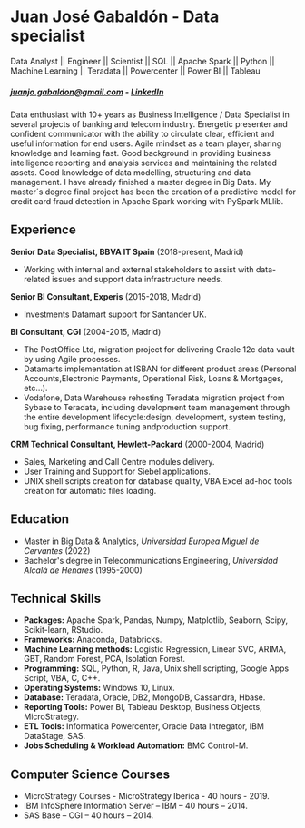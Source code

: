 # Juan José Gabaldón - Data specialist

Data Analyst || Engineer || Scientist || SQL || Apache Spark || Python || Machine Learning || Teradata || Powercenter || Power BI || Tableau

##### [juanjo.gabaldon@gmail.com](mailto:juanjo.gabaldon@gmail.com)  -  [LinkedIn](https://www.linkedin.com/in/juanjo-gabaldon-ortega-dataspecialist/ "My LinkedIn")

Data enthusiast with 10+ years as Business Intelligence / Data Specialist in several projects of banking and telecom industry. Energetic presenter and confident communicator with the ability to circulate clear, efficient and useful information for end users. Agile mindset as a team player, sharing knowledge and learning fast. Good background in providing business intelligence reporting and analysis services and maintaining the related assets. Good knowledge of data modelling, structuring and data management. I have already finished a master degree in Big Data. My master´s degree final project has been the creation of a predictive model for credit card fraud detection in Apache Spark working with PySpark MLlib.

## Experience
**Senior Data Specialist, BBVA IT Spain** (2018-present, Madrid)

- Working with internal and external stakeholders to assist with data-related issues and support data infrastructure needs.

**Senior BI Consultant, Experis** (2015-2018, Madrid)
- Investments Datamart support for Santander UK.


**BI Consultant, CGI** (2004-2015, Madrid)
- The PostOffice Ltd, migration project for delivering Oracle 12c data vault by using Agile processes.
- Datamarts implementation at ISBAN for different product areas (Personal Accounts,Electronic Payments, Operational Risk, Loans & Mortgages, etc…).
- Vodafone, Data Warehouse rehosting Teradata migration project from Sybase to Teradata, including development team management through the entire development lifecycle:design, development, system testing, bug fixing, performance tuning andproduction support.


**CRM Technical Consultant, Hewlett-Packard** (2000-2004, Madrid)
- Sales, Marketing and Call Centre modules delivery.
- User Training and Support for Siebel applications. 
- UNIX shell scripts creation for database quality, VBA Excel ad-hoc tools creation for automatic files loading.

## Education
- Master in Big Data & Analytics, *Universidad Europea Miguel de Cervantes* (2022)  
- Bachelor's degree in Telecommunications Engineering, *Universidad Alcalá de Henares* (1995-2000)  

## Technical Skills
- **Packages:** Apache Spark, Pandas, Numpy, Matplotlib, Seaborn, Scipy, Scikit-learn, RStudio.
- **Frameworks:** Anaconda, Databricks.
- **Machine Learning methods:** Logistic Regression, Linear SVC, ARIMA, GBT, Random Forest, PCA, Isolation Forest.
- **Programming:** SQL, Python, R, Java, Unix shell scripting, Google Apps Script, VBA, C, C++.
- **Operating Systems:** Windows 10, Linux.
- **Database:** Teradata, Oracle, DB2, MongoDB, Cassandra, Hbase.
- **Reporting Tools:** Power BI, Tableau Desktop, Business Objects, MicroStrategy.
- **ETL Tools:** Informatica Powercenter, Oracle Data Intregator, IBM DataStage, SAS.
- **Jobs Scheduling & Workload Automation:** BMC Control-M.

## Computer Science Courses
- MicroStrategy Courses - MicroStrategy Iberica - 40 hours - 2019.
- IBM InfoSphere Information Server – IBM – 40 hours – 2014.
- SAS Base – CGI – 40 hours – 2014.


